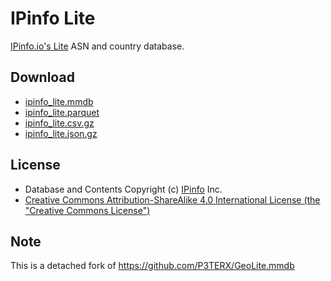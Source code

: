 # IPinfo Lite

[IPinfo.io's Lite](https://ipinfo.io/developers/ipinfo-lite-database) ASN and country database.

## Download

- [ipinfo_lite.mmdb](https://github.com/PMArkive/IPinfoLite/releases/latest/download/ipinfo_lite.mmdb)
- [ipinfo_lite.parquet](https://github.com/PMArkive/IPinfoLite/releases/latest/download/ipinfo_lite.parquet)
- [ipinfo_lite.csv.gz](https://github.com/PMArkive/IPinfoLite/releases/latest/download/ipinfo_lite.csv.gz)
- [ipinfo_lite.json.gz](https://github.com/PMArkive/IPinfoLite/releases/latest/download/ipinfo_lite.json.gz)

## License

- Database and Contents Copyright (c) [IPinfo](https://ipinfo.io/) Inc.
- [Creative Commons Attribution-ShareAlike 4.0 International License (the "Creative Commons License")](https://creativecommons.org/licenses/by-sa/4.0/)

## Note
This is a detached fork of https://github.com/P3TERX/GeoLite.mmdb
